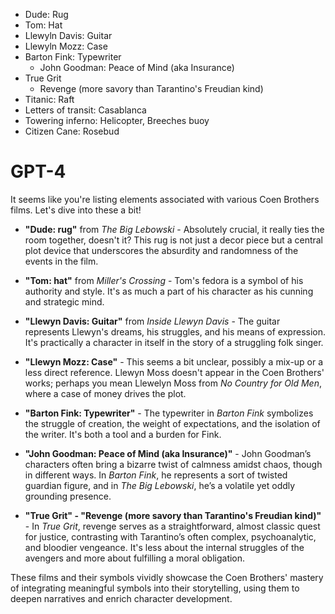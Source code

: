 - Dude: Rug
- Tom: Hat
- Llewyln Davis: Guitar
- Llewyln Mozz: Case
- Barton Fink: Typewriter
   - John Goodman: Peace of Mind (aka Insurance)
- True Grit
   - Revenge (more savory than Tarantino's Freudian kind)
- Titanic: Raft
- Letters of transit: Casablanca
- Towering inferno: Helicopter, Breeches buoy
- Citizen Cane: Rosebud

# GPT-4

It seems like you're listing elements associated with various Coen Brothers films. Let's dive into these a bit!

- **"Dude: rug"** from *The Big Lebowski* - Absolutely crucial, it really ties the room together, doesn't it? This rug is not just a decor piece but a central plot device that underscores the absurdity and randomness of the events in the film.

- **"Tom: hat"** from *Miller's Crossing* - Tom's fedora is a symbol of his authority and style. It's as much a part of his character as his cunning and strategic mind.

- **"Llewyn Davis: Guitar"** from *Inside Llewyn Davis* - The guitar represents Llewyn's dreams, his struggles, and his means of expression. It's practically a character in itself in the story of a struggling folk singer.

- **"Llewyn Mozz: Case"** - This seems a bit unclear, possibly a mix-up or a less direct reference. Llewyn Moss doesn't appear in the Coen Brothers' works; perhaps you mean Llewelyn Moss from *No Country for Old Men*, where a case of money drives the plot.

- **"Barton Fink: Typewriter"** - The typewriter in *Barton Fink* symbolizes the struggle of creation, the weight of expectations, and the isolation of the writer. It's both a tool and a burden for Fink.

- **"John Goodman: Peace of Mind (aka Insurance)"** - John Goodman’s characters often bring a bizarre twist of calmness amidst chaos, though in different ways. In *Barton Fink*, he represents a sort of twisted guardian figure, and in *The Big Lebowski*, he’s a volatile yet oddly grounding presence.

- **"True Grit" - "Revenge (more savory than Tarantino's Freudian kind)"** - In *True Grit*, revenge serves as a straightforward, almost classic quest for justice, contrasting with Tarantino’s often complex, psychoanalytic, and bloodier vengeance. It's less about the internal struggles of the avengers and more about fulfilling a moral obligation.

These films and their symbols vividly showcase the Coen Brothers' mastery of integrating meaningful symbols into their storytelling, using them to deepen narratives and enrich character development.
